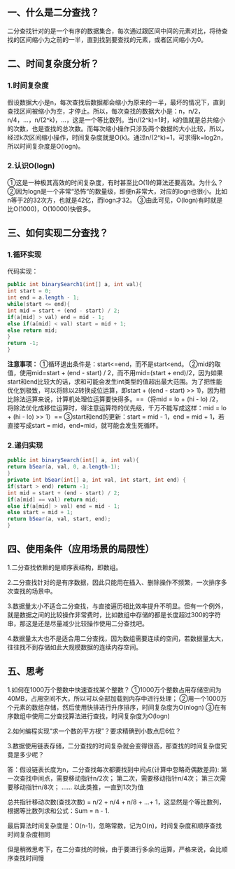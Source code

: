 

## 一、什么是二分查找？

二分查找针对的是一个有序的数据集合，每次通过跟区间中间的元素对比，将待查找的区间缩小为之前的一半，直到找到要查找的元素，或者区间缩小为0。

## 二、时间复杂度分析？

### 1.时间复杂度

假设数据大小是n，每次查找后数据都会缩小为原来的一半，最坏的情况下，直到查找区间被缩小为空，才停止。所以，每次查找的数据大小是：n，n/2，n/4，…，n/(2^k)，…，这是一个等比数列。当n/(2^k)=1时，k的值就是总共缩小的次数，也是查找的总次数。而每次缩小操作只涉及两个数据的大小比较，所以，经过k次区间缩小操作，时间复杂度就是O(k)。通过n/(2^k)=1，可求得k=log2n，所以时间复杂度是O(logn)。

### 2.认识O(logn)

①这是一种极其高效的时间复杂度，有时甚至比O(1)的算法还要高效。为什么？
②因为logn是一个非常“恐怖“的数量级，即便n非常大，对应的logn也很小。比如n等于2的32次方，也就是42亿，而logn才32。
③由此可见，O(logn)有时就是比O(1000)，O(10000)快很多。

## 三、如何实现二分查找？

### 1.循环实现

代码实现：

```java
public int binarySearch1(int[] a, int val){
int start = 0;
int end = a.length - 1;
while(start <= end){
int mid = start + (end - start) / 2;
if(a[mid] > val) end = mid - 1;
else if(a[mid] < val) start = mid + 1;
else return mid;
}
return -1;
}
```

**注意事项：**
①循环退出条件是：start<=end，而不是start<end。
②mid的取值，使用mid=start + (end - start) / 2，而不用mid=(start + end)/2，因为如果start和end比较大的话，求和可能会发生int类型的值超出最大范围。为了把性能优化到极致，可以将除以2转换成位运算，即start + ((end - start) >> 1)，因为相比除法运算来说，计算机处理位运算要快得多。==（将mid = lo + (hi - lo) /2，将除法优化成移位运算时，得注意运算符的优先级，千万不能写成这样：mid = lo + (hi - lo) >> 1）==
③start和end的更新：start = mid - 1，end = mid + 1，若直接写成start = mid，end=mid，就可能会发生死循环。

### 2.递归实现

```java
public int binarySearch(int[] a, int val){
return bSear(a, val, 0, a.length-1);
}
private int bSear(int[] a, int val, int start, int end) {
if(start > end) return -1;
int mid = start + (end - start) / 2;
if(a[mid] == val) return mid;
else if(a[mid] > val) end = mid - 1;
else start = mid + 1;
return bSear(a, val, start, end);
}
```

## 四、使用条件（应用场景的局限性）

1.二分查找依赖的是顺序表结构，即数组。

2.二分查找针对的是有序数据，因此只能用在插入、删除操作不频繁，一次排序多次查找的场景中。

3.数据量太小不适合二分查找，与直接遍历相比效率提升不明显。但有一个例外，就是数据之间的比较操作非常费时，比如数组中存储的都是长度超过300的字符串，那这是还是尽量减少比较操作使用二分查找吧。

4.数据量太大也不是适合用二分查找，因为数组需要连续的空间，若数据量太大，往往找不到存储如此大规模数据的连续内存空间。

## 五、思考

1.如何在1000万个整数中快速查找某个整数？
①1000万个整数占用存储空间为40MB，占用空间不大，所以可以全部加载到内存中进行处理；
②用一个1000万个元素的数组存储，然后使用快排进行升序排序，时间复杂度为O(nlogn)
③在有序数组中使用二分查找算法进行查找，时间复杂度为O(logn)

2.如何编程实现“求一个数的平方根”？要求精确到小数点后6位？





3.数据使用链表存储，二分查找的时间复杂就会变得很高，那查找的时间复杂度究竟是多少呢？

答：假设链表长度为n，二分查找每次都要找到中间点(计算中忽略奇偶数差异):
第一次查找中间点，需要移动指针n/2次；
第二次，需要移动指针n/4次；
第三次需要移动指针n/8次；
......
以此类推，一直到1次为值

总共指针移动次数(查找次数) = n/2 + n/4 + n/8 + ...+ 1，这显然是个等比数列，根据等比数列求和公式：Sum = n - 1.

最后算法时间复杂度是：O(n-1)，忽略常数，记为O(n)，时间复杂度和顺序查找时间复杂度相同

但是稍微思考下，在二分查找的时候，由于要进行多余的运算，严格来说，会比顺序查找时间慢